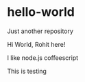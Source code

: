 # hello-world
Just another repository

Hi World, Rohit here!

I like node.js coffeescript

This is testing

